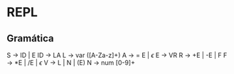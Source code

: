 # REPL

## Gramática

S -> ID | E
ID -> LA
L -> var (\[A-Za-z\]+)
A -> = E | $\epsilon$
E -> VR
R -> +E | -E | F
F -> *E | /E | $\epsilon$
V -> L | N | (E)
N -> num \[0-9\]+
